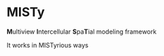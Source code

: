 # MISTy

**M**ultiview **I**ntercellular **S**pa**T**ial modeling framework

It works in MISTyrious ways
